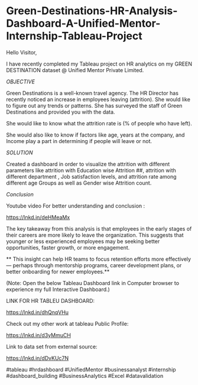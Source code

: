 # Green-Destinations-HR-Analysis-Dashboard-A-Unified-Mentor-Internship-Tableau-Project


Hello Visitor,



I have recently completed  my Tableau project on HR analytics on my GREEN DESTINATION dataset  @ Unified Mentor Private Limited.



*OBJECTIVE*

Green Destinations is a well-known travel agency. The HR Director has recently noticed an increase in employees leaving (attrition). She would like to figure out any trends or patterns. She has surveyed the staff of Green Destinations and provided you with the data.

She would like to know what the attrition rate is (% of people who have left).

She would also like to know if factors like age, years at the company, and Income play a part in determining if people will leave or not.



*SOLUTION*



Created a dashboard in order to visualize the attrition with different parameters like attrition with Education wise Attrition ##, attrition with different department , Job satisfaction levels, and attrition rate among different age Groups as well as  Gender wise Attrition count.



*Conclusion*



Youtube video For better understanding and conclusion :

https://lnkd.in/deHMeaMx



The key takeaway from this analysis is that employees in the early stages of their careers are more likely to leave the organization. This suggests that younger or less experienced employees may be seeking better opportunities, faster growth, or more engagement.



** This insight can help HR teams to focus retention efforts more effectively — perhaps through mentorship programs, career development plans, or better onboarding for newer employees.**



(Note: Open  the below  Tableau Dashboard link  in Computer browser to experience my full Interactive Dashboard.)



LINK FOR HR TABLEU DASHBOARD: 

https://lnkd.in/dhQnqVHu



Check out my other work at tableau Public Profile: 

https://lnkd.in/d3yMmuCH



Link to data set from external source: 

https://lnkd.in/dDvKUc7N 







#tableau #hrdashboard #UnifiedMentor #businessanalyst #internship #dashboard_building #BusinessAnalytics #Excel #datavalidation
